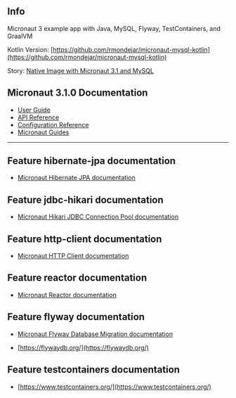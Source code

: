## Info

Micronaut 3 example app with Java, MySQL, Flyway, TestContainers, and GraalVM

Kotlin Version: [https://github.com/rmondejar/micronaut-mysql-kotlin](https://github.com/rmondejar/micronaut-mysql-kotlin)

Story: [Native Image with Micronaut 3.1 and MySQL](https://ruuben.medium.com/native-image-with-micronaut-3-1-and-mysql-400e66672159)


## Micronaut 3.1.0 Documentation

- [User Guide](https://docs.micronaut.io/3.1.0/guide/index.html)
- [API Reference](https://docs.micronaut.io/3.1.0/api/index.html)
- [Configuration Reference](https://docs.micronaut.io/3.1.0/guide/configurationreference.html)
- [Micronaut Guides](https://guides.micronaut.io/index.html)
---

## Feature hibernate-jpa documentation

- [Micronaut Hibernate JPA documentation](https://micronaut-projects.github.io/micronaut-sql/latest/guide/index.html#hibernate)

## Feature jdbc-hikari documentation

- [Micronaut Hikari JDBC Connection Pool documentation](https://micronaut-projects.github.io/micronaut-sql/latest/guide/index.html#jdbc)

## Feature http-client documentation

- [Micronaut HTTP Client documentation](https://docs.micronaut.io/latest/guide/index.html#httpClient)

## Feature reactor documentation

- [Micronaut Reactor documentation](https://micronaut-projects.github.io/micronaut-reactor/snapshot/guide/index.html)

## Feature flyway documentation

- [Micronaut Flyway Database Migration documentation](https://micronaut-projects.github.io/micronaut-flyway/latest/guide/index.html)

- [https://flywaydb.org/](https://flywaydb.org/)

## Feature testcontainers documentation

- [https://www.testcontainers.org/](https://www.testcontainers.org/)

